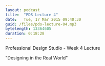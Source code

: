 ```yaml
---
layout: podcast
title:  "PDS Lecture 4"
date:   Tue, 17 Mar 2015 09:40:30
guid: /files/pds-lecture-04.mp3
bytelength: 13364605
duration: 0:18:28
---
```

Professional Design Studio - Week 4 Lecture

"Designing in the Real World"